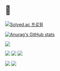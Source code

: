 # 🐾

[![Solved.ac 프로필](http://mazassumnida.wtf/api/v2/generate_badge?boj=ghwns8893)](https://solved.ac/ho0010)

[![Anurag's GitHub stats](https://github-readme-stats.vercel.app/api?username=ho0010&show_icons=true&theme=graywhite)](https://github.com/anuraghazra/github-readme-stats)

<a href="https://velog.io/@ho0010/posts" target="_blank"><img src="https://img.shields.io/badge/Velog-20C997?style=flat-square&logo=velog&logoColor=white"/></a>

<img src="https://img.shields.io/badge/TypeScript-3178C6?style=flat-square&logo=TypeScript&logoColor=white"> <img src="https://img.shields.io/badge/JavaScript-F7DF1E?style=flat-square&logo=JavaScript&logoColor=black"> <img src="https://img.shields.io/badge/React-000000?style=flat-square&logo=React&logoColor=#61DAFB">


<img src="https://img.shields.io/badge/HTML5-E34F26?style=flat-square&logo=HTML5&logoColor=white"> <img src="https://img.shields.io/badge/CSS-1572B6?style=flat-square&logo=CSS3&logoColor=white">


<!--
**ho0010/ho0010** is a ✨ _special_ ✨ repository because its `README.md` (this file) appears on your GitHub profile.

Here are some ideas to get you started:

- 🔭 I’m currently working on ...
- 🌱 I’m currently learning ...
- 👯 I’m looking to collaborate on ...
- 🤔 I’m looking for help with ...
- 💬 Ask me about ...
- 📫 How to reach me: ...
- 😄 Pronouns: ...
- ⚡ Fun fact: ...
-->
